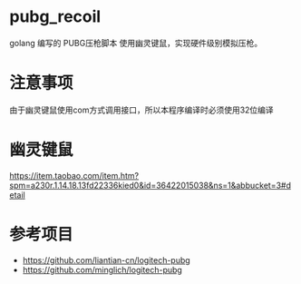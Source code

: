 # pubg_recoil
golang 编写的 PUBG压枪脚本
使用幽灵键鼠，实现硬件级别模拟压枪。
# 注意事项
由于幽灵键鼠使用com方式调用接口，所以本程序编译时必须使用32位编译
# 幽灵键鼠
https://item.taobao.com/item.htm?spm=a230r.1.14.18.13fd22336kied0&id=36422015038&ns=1&abbucket=3#detail
# 参考项目
- https://github.com/liantian-cn/logitech-pubg
- https://github.com/minglich/logitech-pubg
 
